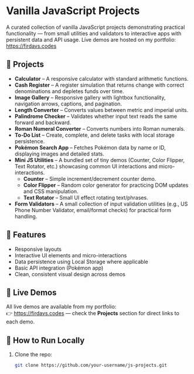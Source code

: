 # Vanilla JavaScript Projects

A curated collection of vanilla JavaScript projects demonstrating practical functionality — from small utilities and validators to interactive apps with persistent data and API usage. Live demos are hosted on my portfolio: https://firdavs.codes

## 📌 Projects

- **Calculator** – A responsive calculator with standard arithmetic functions.  
- **Cash Register** – A register simulation that returns change with correct denominations and depletes funds over time.  
- **Image Gallery** – Responsive gallery with lightbox functionality, navigation arrows, captions, and pagination.  
- **Length Converter** – Converts values between metric and imperial units.  
- **Palindrome Checker** – Validates whether input text reads the same forward and backward.  
- **Roman Numeral Converter** – Converts numbers into Roman numerals.  
- **To-Do List** – Create, complete, and delete tasks with local storage persistence.  
- **Pokémon Search App** – Fetches Pokémon data by name or ID, displaying images and detailed stats.  
- **Mini JS Utilities** – A bundled set of tiny demos (Counter, Color Flipper, Text Rotator, etc.) showcasing common UI interactions and micro-interactions.  
  - **Counter** – Simple increment/decrement counter demo.  
  - **Color Flipper** – Random color generator for practicing DOM updates and CSS manipulation.  
  - **Text Rotator** – Small UI effect rotating text/phrases.  
- **Form Validators** – A small collection of input validation utilities (e.g., US Phone Number Validator, email/format checks) for practical form handling.

## 🎨 Features

- Responsive layouts  
- Interactive UI elements and micro-interactions  
- Data persistence using Local Storage where applicable  
- Basic API integration (Pokémon app)  
- Clean, consistent visual design across demos

## 🚀 Live Demos

All live demos are available from my portfolio:  
👉 https://firdavs.codes — check the **Projects** section for direct links to each demo.

## 📂 How to Run Locally

1. Clone the repo:  
   ```bash
   git clone https://github.com/your-username/js-projects.git
